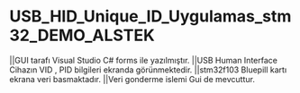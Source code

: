 # USB_HID_Unique_ID_Uygulamas_stm32_DEMO_ALSTEK

||GUI tarafı Visual Studio C# forms ile yazılmıştır.
||USB Human Interface Cihazın VID , PID bilgileri ekranda görünmektedir.
||stm32f103 Bluepill kartı ekrana veri basmaktadır.
||Veri gonderme islemi Gui de mevcuttur.
